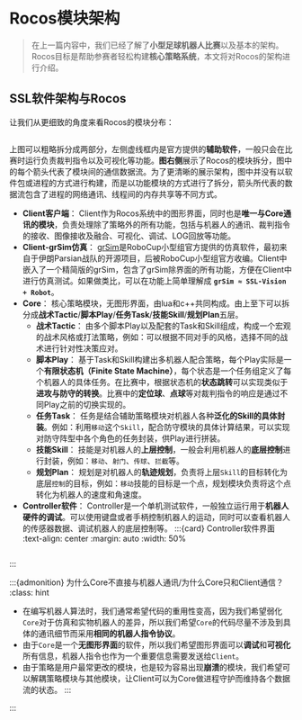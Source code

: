 # Rocos模块架构

> 在上一篇内容中，我们已经了解了**小型足球机器人比赛**以及基本的架构。Rocos目标是帮助参赛者轻松构建**核心策略系统**，本文将对Rocos的架构进行介绍。

## SSL软件架构与Rocos

让我们从更细致的角度来看Rocos的模块分布：

```{thumbnail}../img/ssl_system.png
```

上图可以粗略拆分成两部分，左侧虚线框内是官方提供的**辅助软件**，一般只会在比赛时运行负责裁判指令以及可视化等功能。**图右侧**展示了Rocos的模块拆分，图中的每个箭头代表了模块间的通信数据流。为了更清晰的展示架构，图中并没有以软件包或进程的方式进行构建，而是以功能模块的方式进行了拆分，箭头所代表的数据流包含了进程的网络通讯、线程间的内存共享等不同方式。
* **Client客户端**： Client作为Rocos系统中的图形界面，同时也是**唯一与Core通讯的模块**，负责处理除了策略外的所有功能，包括与机器人的通讯、裁判指令的接收、图像接收及融合、可视化、调试、LOG回放等功能。
* **Client-grSim仿真**： [grSim](https://github.com/RoboCup-SSL/grSim)是RoboCup小型组官方提供的仿真软件，最初来自于伊朗Parsian战队的开源项目，后被RoboCup小型组官方收编。Client中嵌入了一个精简版的grSim，包含了grSim除界面的所有功能，方便在Client中进行仿真测试。如果做类比，可以在功能上简单理解成 **`grSim ≈ SSL-Vision + Robot`**。
* **Core**： 核心策略模块，无图形界面，由lua和c++共同构成。由上至下可以拆分成**战术Tactic**/**脚本Play**/**任务Task**/**技能Skill**/**规划Plan**五层。
    * **战术Tactic**： 由多个脚本Play以及配套的Task和Skill组成，构成一个宏观的战术风格或打法策略，例如：可以根据不同对手的风格，选择不同的战术进行针对性决策应对。
    * **脚本Play**： 基于Task和Skill构建出多机器人配合策略，每个Play实际是一个**有限状态机（Finite State Machine）**，每个状态是一个任务组定义了每个机器人的具体任务。在比赛中，根据状态机的**状态跳转**可以实现类似于**进攻与防守的转换**。比赛中的**定位球**、**点球**等对裁判指令的响应是通过不同Play之前的切换实现的。
    * **任务Task**： 任务是结合辅助策略模块对机器人各种**泛化的Skill的具体封装**。例如：利用`移动`这个`Skill`，配合防守模块的具体计算结果，可以实现对防守阵型中各个角色的任务封装，供Play进行拼装。
    * **技能Skill**： 技能是对机器人的**上层控制**，一般会利用机器人的**底层控制**进行封装，例如：`移动`、`射门`、`传球`、`拦截`等。
    * **规划Plan**： 规划是对机器人的**轨迹规划**，负责将上层`Skill`的目标转化为底层`控制`的目标，例如：`移动`技能的目标是一个点，规划模块负责将这个点转化为机器人的速度和角速度。
* **Controller软件**： Controller是一个单机测试软件，一般独立运行用于**机器人硬件的调试**。可以使用键盘或者手柄控制机器人的运动，同时可以查看机器人的传感器数据、调试机器人的底层控制等。
:::{card} Controller软件界面
:text-align: center
:margin: auto
:width: 50%

```{thumbnail}../img/controller.png
```
:::

:::{admonition} 为什么Core不直接与机器人通讯/为什么Core只和Client通信？
:class: hint
* 在编写机器人算法时，我们通常希望代码的重用性变高，因为我们希望弱化`Core`对于仿真和实物机器人的差异，所以我们希望`Core`的代码尽量不涉及到具体的通讯细节而采用**相同的机器人指令协议**。
* 由于`Core`是一个**无图形界面**的软件，所以我们希望图形界面可以**调试**和**可视化**所有信息，机器人指令也作为一个重要信息需要发送给`Client`。
* 由于策略是用户最常更改的模块，也是较为容易出现**崩溃**的模块，我们希望可以解耦策略模块与其他模块，让Client可以为Core做进程守护而维持各个数据流的状态。
:::

:::